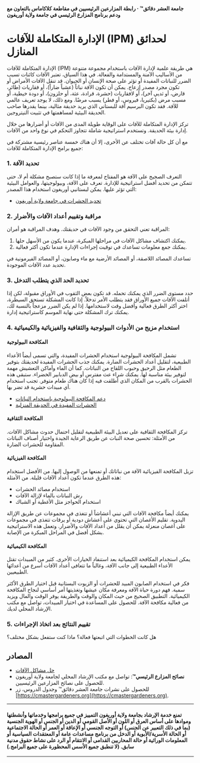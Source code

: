 #### جامعة العشر دقائق™ · رابطة المزارعين الرئيسيين في مقاطعة كلاكاماس بالتعاون مع ودعم برنامج المزارع الرئيسي في جامعة ولاية أوريغون

# الإدارة المتكاملة للآفات (IPM) لحدائق المنازل

الإدارة المتكاملة للآفات (IPM) هي طريقة علمية لإدارة الآفات باستخدام مجموعة متنوعة من الأساليب الآمنة والمستدامة والفعالة. في هذا السياق، تعتبر الآفات كائنات تسبب الضرر للنباتات المفيدة أو تؤثر على صحة الإنسان أو الحيوان. قد تنقل الآفات الأمراض أو تكون مجرد مصدر إزعاج. يمكن أن تكون الآفة نباتاً (عشباً ضاراً)، أو فقاريات (طائر، قارض، أو ثديي آخر)، أو لافقاريات (حشرة، قرادة، عثة، أو حلزون)، أو دودة خيطية، أو مسبب مرض (بكتيريا، فيروس، أو فطر) يسبب مرضًا. ومع ذلك، لا يوجد تعريف عالمي للآفة. فقد تكون البرسيم آفة للبستاني الذي يريد حديقة مثالية، بينما يقدرها صاحب الحديقة البيئية لمساهمتها في تثبيت النيتروجين.

تركز الإدارة المتكاملة للآفات على الوقاية طويلة المدى من الآفات أو أضرارها من خلال إدارة بيئة الحديقة. وتستخدم استراتيجية شاملة تتجاوز التحكم في نوع واحد من الآفات.

مع أن كل حالة آفات تختلف عن الأخرى، إلا أن هناك خمسة عناصر رئيسية مشتركة في جميع برامج الإدارة المتكاملة للآفات:

### 1. تحديد الآفة

التعرف الصحيح على الآفة هو المفتاح لمعرفة ما إذا كانت ستصبح مشكلة أم لا، حتى تتمكن من تحديد أفضل استراتيجية للإدارة. تعرف على الآفة، وبيولوجيتها، والعوامل البيئية التي تؤثر عليها. يمكن لبستانيي أوريغون استخدام هذا المصدر:

- [تحديد الحشرات في جامعة ولاية أوريغون](https://extension.oregonstate.edu/pests-weeds-diseases/insects/insect-identification)

### 2. مراقبة وتقييم أعداد الآفات والأضرار

المراقبة تعني التحقق من وجود الآفات في حديقتك. وهدف المراقبة هو أمران:

1. يمكنك اكتشاف مشاكل الآفات في مراحلها المبكرة، عندما يكون من الأسهل حلها.
2. يمكنك جمع معلومات تساعدك في توقيت إجراءات الإدارة عندما تكون أكثر فعالية.

تساعدك المصائد اللاصقة، أو المصائد الأرضية مع ماء وصابون، أو المصائد الفيرمونية في تحديد عدد الآفات الموجودة.

### 3. تحديد الحد الذي يتطلب التدخل

حدد مستوى الضرر الذي يمكنك تحمله. قد تكون بعض الثقوب في الأوراق مقبولة، لكن إذا أتلفت الآفات جميع الأوراق فقد يتطلب الأمر تدخلاً. إذا كانت المشكلة تستحق السيطرة، اختر أكثر الطرق فعالية وأفضل وقت لاستخدامها. إذا لم يكن الضرر مزعجاً بالنسبة لك، يمكنك ترك المشكلة حتى نهاية الموسم كاستراتيجية إدارة.

### 4. استخدام مزيج من الأدوات البيولوجية والثقافية والفيزيائية والكيميائية

#### المكافحة البيولوجية

تشمل المكافحة البيولوجية استخدام الحشرات المفيدة، والتي تسمى أيضاً الأعداء الطبيعية، لتقليل أعداد الحشرات الضارة. يمكنك جذب الحشرات المفيدة لحديقتك بتوفير الطعام مثل الرحيق وحبوب اللقاح من النباتات. كما أن الماء وأماكن التعشيش مهمة لتوفير بيئة مناسبة لها. يمكنك شراء عث مفترس أو بيض الدبابير الخضراء. ستبقى هذه الحشرات بالقرب من المكان الذي أطلقت فيه إذا كان هناك طعام متوفر. تجنب استخدام أي مبيدات حشرية قد تضر بها.

- [دعم المكافحة البيولوجية باستخدام النباتات](https://gardenecology.oregonstate.edu/sites/agscid7/files/gardenecology/gel_brief_2_biocontrol.pdf)
- [الحشرات المفيدة في الحديقة المنزلية](https://cmastergardeners.files.wordpress.com/2022/02/beneficial-insects.pdf)

#### المكافحة الثقافية

تركز المكافحة الثقافية على تعديل البيئة الطبيعية لتقليل احتمال حدوث مشاكل الآفات. من الأمثلة: تحسين صحة النبات عن طريق الرعاية الجيدة واختيار أصناف النباتات المقاومة للحشرات الضارة.

#### المكافحة الفيزيائية

تزيل المكافحة الفيزيائية الآفة من نباتاتك أو تمنعها من الوصول إليها. من الأفضل استخدام هذه الطرق عندما تكون أعداد الآفات قليلة. من الأمثلة:

- استخدام مصائد الحشرات
- رش النباتات بالماء لإزالة الآفات
- استخدام الحواجز مثل الأغطية أو الشباك

يمكنك أيضاً مكافحة الآفات التي تبني أعشاشاً أو تتغذى في مجموعات عن طريق الإزالة اليدوية. تقليم الأغصان التي تحتوي على أعشاش دودية أو يرقات تتغذى في مجموعات على أغصان منعزلة يمكن أن يقلل من أعداد الآفات والأضرار. وتعمل هذه الاستراتيجية بشكل أفضل في المراحل المبكرة من الإصابة.

#### المكافحة الكيميائية

يمكن استخدام المكافحة الكيميائية بعد استنفاد الخيارات الأخرى. كثير من المبيدات تقتل الأعداء الطبيعية إلى جانب الآفة، وغالباً ما تتعافى أعداد الآفات أسرع من أعدائها الطبيعيين.

فكر في استخدام الصابون المبيد للحشرات أو الزيوت البستانية قبل اختيار الطرق الأكثر سمية. فهم دورة حياة الآفة ومعرفة مكان عيشها وتغذيتها أمر أساسي لنجاح المكافحة الكيميائية. التطبيق الصحيح من حيث المكان والوقت والطريقة يوفر الوقت والمال ويزيد من فعالية مكافحة الآفة. للحصول على المساعدة في اختيار المبيدات، تواصل مع مكتب الإرشاد المحلي لديك.

### 5. تقييم النتائج بعد اتخاذ الإجراءات

هل كانت الخطوات التي اتبعتها فعالة؟ ماذا كنت ستفعل بشكل مختلف؟

## المصادر

- [حل مشاكل الآفات](https://solvepestproblems.oregonstate.edu/)
- **نصائح المزارع الرئيسي™**: تواصل مع مكتب الإرشاد المحلي لجامعة ولاية أوريغون للحصول على نصائح المزارعين الرئيسيين.
- للحصول على نشرات جامعة العشر دقائق™ وجدول الدروس، زر [https://cmastergardeners.org](https://cmastergardeners.org).

---

#### تمنع خدمة الإرشاد بجامعة ولاية أوريغون التمييز في جميع برامجها وخدماتها وأنشطتها وموادها على أساس العرق أو اللون أو الأصل القومي أو الدين أو الجنس أو الهوية الجنسية (بما في ذلك التعبير عن الجنس) أو التوجه الجنسي أو الإعاقة أو العمر أو الحالة الاجتماعية أو الحالة الأسرية/الأبوية أو الدخل من برنامج مساعدات عامة أو المعتقدات السياسية أو المعلومات الوراثية أو حالة المحاربين القدامى أو الانتقام أو الرد على نشاط حقوق مدنية سابق. (لا تنطبق جميع الأسس المحظورة على جميع البرامج.)

---